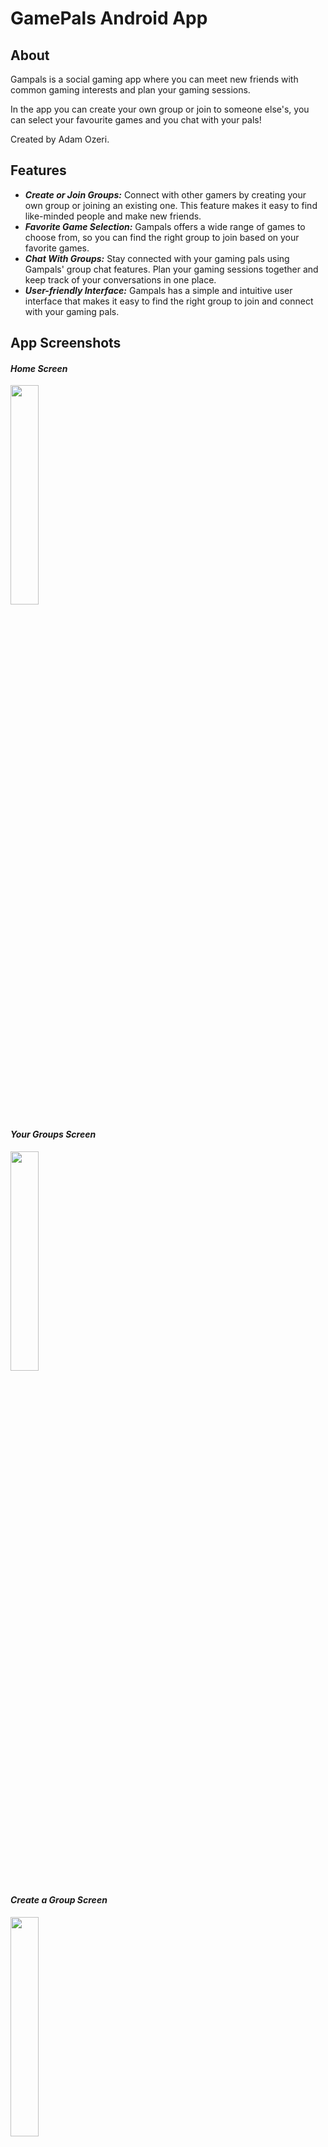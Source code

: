 # GamePals Android App

## About

Gampals is a social gaming app where you can meet new friends with common gaming interests and plan your gaming sessions.

In the app you can create your own group or join to someone else's, you can select your favourite games and you chat with your pals!

Created by Adam Ozeri.

## Features

- ***Create or Join Groups:*** Connect with other gamers by creating your own group or joining an existing one. This feature makes it easy to find like-minded people and make new friends.
- ***Favorite Game Selection:*** Gampals offers a wide range of games to choose from, so you can find the right group to join based on your favorite games.
- ***Chat With Groups:*** Stay connected with your gaming pals using Gampals' group chat features. Plan your gaming sessions together and keep track of your conversations in one place.
- ***User-friendly Interface:*** Gampals has a simple and intuitive user interface that makes it easy to find the right group to join and connect with your gaming pals.

## App Screenshots
#### *Home Screen*

<img src="https://user-images.githubusercontent.com/80855756/224775764-ea1a6d84-a43c-4650-a604-8accded0fbd3.png"
width = "30%">
#### *Your Groups Screen*

<img src="https://user-images.githubusercontent.com/80855756/224776409-dea70232-8c4d-4c96-bdb0-96744330a6ff.png"
width = "30%">
#### *Create a Group Screen*

<img src="https://user-images.githubusercontent.com/80855756/224776351-6b54de33-f506-432e-bb10-a3ace22774e9.png"
width = "30%">

#### *Favorite Games Screen*

<img src="https://user-images.githubusercontent.com/80855756/224776328-66e54470-8959-4a26-afb4-d8596de73c95.png"
width = "30%">

## Video

https://user-images.githubusercontent.com/80855756/220464627-ffec3f18-90df-43af-876e-26cfcaaabf0c.mp4

